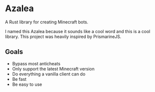 # Azalea

A Rust library for creating Minecraft bots.

I named this Azalea because it sounds like a cool word and this is a cool library. This project was heavily inspired by PrismarineJS.

## Goals

- Bypass most anticheats
- Only support the latest Minecraft version
- Do everything a vanilla client can do
- Be fast
- Be easy to use
